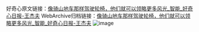 好奇心原文链接：[像骑山地车那样驾驶轮椅，他们就可以领略更多风光_智能_好奇心日报-王杰夫](https://www.qdaily.com/articles/3619.html)
WebArchive归档链接：[像骑山地车那样驾驶轮椅，他们就可以领略更多风光_智能_好奇心日报-王杰夫](http://web.archive.org/web/20160810030919/http://www.qdaily.com/articles/3619.html)
![image](http://ww3.sinaimg.cn/large/007d5XDply1g3vbr3z1nij30u03aqhdt)